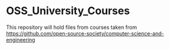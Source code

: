 # OSS_University_Courses
This repository will hold files from courses taken from https://github.com/open-source-society/computer-science-and-engineering
